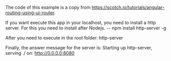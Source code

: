 The code of this example is a copy from https://scotch.io/tutorials/angular-routing-using-ui-router.

If you want execute this app in your localhost, you need to install a http server. For this you need to install after Nodejs.
-- npm install http-server -g

After you need to execute in the root folder: http-server

Finally, the answer message for the server is: 
Starting up http-server, serving ./ on: http://0.0.0.0:8080
